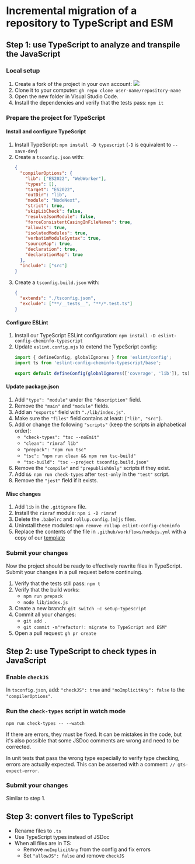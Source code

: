 # Incremental migration of a repository to TypeScript and ESM

## Step 1: use TypeScript to analyze and transpile the JavaScript

### Local setup

1. Create a fork of the project in your own account:
   ![](https://i.imgur.com/5pXMuVB.png)
2. Clone it to your computer:
   `gh repo clone user-name/repository-name`
3. Open the new folder in Visual Studio Code.
4. Install the dependencies and verify that the tests pass:
   `npm it`

### Prepare the project for TypeScript

#### Install and configure TypeScript

1. Install TypeScript:
   `npm install -D typescript` (`-D` is equivalent to `--save-dev`)
2. Create a `tsconfig.json` with:
   ```json
   {
     "compilerOptions": {
       "lib": ["ES2022", "WebWorker"],
       "types": [],
       "target": "ES2022",
       "outDir": "lib",
       "module": "NodeNext",
       "strict": true,
       "skipLibCheck": false,
       "resolveJsonModule": false,
       "forceConsistentCasingInFileNames": true,
       "allowJs": true,
       "isolatedModules": true,
       "verbatimModuleSyntax": true,
       "sourceMap": true,
       "declaration": true,
       "declarationMap": true
     },
     "include": ["src"]
   }

   ```
3. Create a `tsconfig.build.json` with:
   ```json
   {
     "extends": "./tsconfig.json",
     "exclude": ["**/__tests__", "**/*.test.ts"]
   }
   ```

#### Configure ESLint

1. Install our TypeScript ESLint configuration:
   `npm install -D eslint-config-cheminfo-typescript`
2. Update `eslint.config.mjs` to extend the TypeScript config:
   ```js
   import { defineConfig, globalIgnores } from 'eslint/config';
   import ts from 'eslint-config-cheminfo-typescript/base';
   
   export default defineConfig(globalIgnores(['coverage', 'lib']), ts);
   ```

#### Update package.json

1. Add `"type": "module"` under the `"description"` field.
2. Remove the `"main"` and `"module"` fields.
3. Add an `"exports"` field with `"./lib/index.js"`.
4. Make sure the `"files"` field contains at least: `["lib", "src"]`.
5. Add or change the following `"scripts"` (keep the scripts in alphabetical order):
   - `"check-types": "tsc --noEmit"`
   - `"clean": "rimraf lib"`
   - `"prepack": "npm run tsc"`
   - `"tsc": "npm run clean && npm run tsc-build"`
   - `"tsc-build": "tsc --project tsconfig.build.json"`
6. Remove the `"compile"` and `"prepublishOnly"` scripts if they exist.
7. Add `&& npm run check-types` after `test-only` in the `"test"` script.
8. Remove the `"jest"` field if it exists.

#### Misc changes

1. Add `lib` in the `.gitignore` file.
2. Install the `rimraf` module:
   `npm i -D rimraf`
3. Delete the `.babelrc` and `rollup.config.[m]js` files.
4. Uninstall these modules:
   `npm remove rollup eslint-config-cheminfo`
5. Replace the contents of the file in `.github/workflows/nodejs.yml` with a copy of our [template](https://github.com/cheminfo/.github/blob/main/workflow-templates/nodejs-ts.yml)

### Submit your changes

Now the project should be ready to effectively rewrite files in TypeScript. Submit your changes in a pull request before continuing.

1. Verify that the tests still pass:
   `npm t`
2. Verify that the build works:
   - `npm run prepack`
   - `node lib/index.js`
3. Create a new branch:
   `git switch -c setup-typescript`
4. Commit all your changes:
   - `git add .`
   - `git commit -m"refactor!: migrate to TypeScript and ESM"`
5. Open a pull request:
   `gh pr create`

## Step 2: use TypeScript to check types in JavaScript

### Enable `checkJS`

In `tsconfig.json`, add: `"checkJS": true` and `"noImplicitAny": false` to the `"compilerOptions"`.

### Run the `check-types` script in watch mode

```
npm run check-types -- --watch
```

If there are errors, they must be fixed. It can be mistakes in the code, but it's also possible that some JSDoc comments are wrong and need to be corrected.

In unit tests that pass the wrong type especially to verify type checking, errors are actually expected. This can be asserted with a comment: `// @ts-expect-error`.

### Submit your changes

Similar to step 1.

## Step 3: convert files to TypeScript

- Rename files to `.ts`
- Use TypeScript types instead of JSDoc
- When all files are in TS:
  - Remove `noImplicitAny` from the config and fix errors
  - Set `"allowJS": false` and remove `checkJS`
